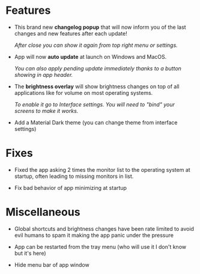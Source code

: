# Features

- This brand new **changelog popup** that will now inform you of the last changes and new features after each update!

    _After close you can show it again from top right menu or settings._

- App will now **auto update** at launch on Windows and MacOS.

    _You can also apply pending update immediately thanks to a button showing in app header._

- The **brightness overlay** will show brightness changes on top of all applications like for volume on most operating systems. 

    _To enable it go to Interface settings. You will need to "bind" your screens to make it works._

- Add a Material Dark theme (you can change theme from interface settings)

# Fixes

- Fixed the app asking 2 times the monitor list to the operating system at startup, often leading to missing monitors in list.

- Fix bad behavior of app minimizing at startup

# Miscellaneous

- Global shortcuts and brightness changes have been rate limited to avoid evil humans to spam it making the app panic under the pressure

- App can be restarted from the tray menu (who will use it I don't know but it's here)

- Hide menu bar of app window